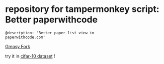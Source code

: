 # repository for tampermonkey script: Better paperwithcode

<code>@description: 'Better paper list view in paperwithcode.com'</code>

[Greasy Fork](https://greasyfork.org/zh-CN/scripts/459203-pwc-vis)

try it in [cifar-10 dataset](https://paperswithcode.com/dataset/cifar-10) !

